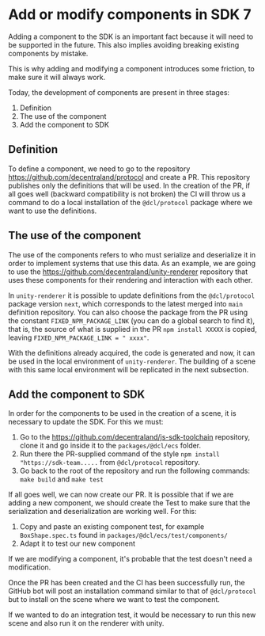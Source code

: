 # Add or modify components in SDK 7
Adding a component to the SDK is an important fact because it will need to be supported in the future. This also implies avoiding breaking existing components by mistake.

This is why adding and modifying a component introduces some friction, to make sure it will always work. 

Today, the development of components are present in three stages:
1. Definition
2. The use of the component
3. Add the component to SDK

## Definition
To define a component, we need to go to the repository https://github.com/decentraland/protocol and create a PR. This repository publishes only the definitions that will be used. In the creation of the PR, if all goes well (backward compatibility is not broken) the CI will throw us a command to do a local installation of the `@dcl/protocol` package where we want to use the definitions.

## The use of the component
The use of the components refers to who must serialize and deserialize it in order to implement systems that use this data.
As an example, we are going to use the https://github.com/decentraland/unity-renderer repository that uses these components for their rendering and interaction with each other.

In `unity-renderer` it is possible to update definitions from the `@dcl/protocol` package version `next`, which corresponds to the latest merged into `main` definition repository. You can also choose the package from the PR using the constant `FIXED_NPM_PACKAGE_LINK` (you can do a global search to find it), that is, the source of what is supplied in the PR `npm install XXXXX` is copied, leaving `FIXED_NPM_PACKAGE_LINK = " xxxx"`.

With the definitions already acquired, the code is generated and now, it can be used in the local environment of `unity-renderer`. The building of a scene with this same local environment will be replicated in the next subsection.

## Add the component to SDK
In order for the components to be used in the creation of a scene, it is necessary to update the SDK. For this we must:
1. Go to the https://github.com/decentraland/js-sdk-toolchain repository, clone it and go inside it to the `packages/@dcl/ecs` folder.
2. Run there the PR-supplied command of the style `npm install "https://sdk-team.....` from `@dcl/protocol` repository.
3. Go back to the root of the repository and run the following commands: `make build` and `make test`

If all goes well, we can now create our PR. It is possible that if we are adding a new component, we should create the Test to make sure that the serialization and deserialization are working well. For this:
1. Copy and paste an existing component test, for example `BoxShape.spec.ts` found in `packages/@dcl/ecs/test/components/`
2. Adapt it to test our new component

If we are modifying a component, it's probable that the test doesn't need a modification.

Once the PR has been created and the CI has been successfully run, the GitHub bot will post an installation command similar to that of `@dcl/protocol` but to install on the scene where we want to test the component.

If we wanted to do an integration test, it would be necessary to run this new scene and also run it on the renderer with unity.

